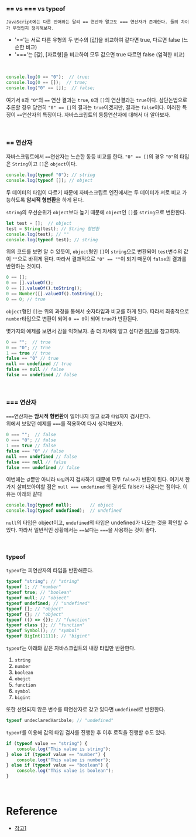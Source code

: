 ### == vs === vs typeof

```
JavaScript에는 다른 언어와는 달리 == 연산자 말고도 === 연산자가 존재한다. 둘의 차이가 무엇인지 정리해보자.
```

* '=='는 서로 다른 유형의 두 변수의 [값]을 비교하여 같다면 true, 다르면 false (느슨한 비교)
* '==='는 [값], [자료형]을 비교하여 모두 값으면 true 다르면 false (엄격한 비교) 

<br>

```javascript
console.log(0 == "0");  // true;
console.log(0 == []);  // true;
console.log("0" == []);  // false;
```

여기서 `0`과 `"0"`의 `==` 연산 결과는 `true`, `0`과 `[]`의 연산결과는 `true`이다. 삼단논법으로 추론할 경우 당연히 `"0" == []`의 결과는 `true`이겠지만, 결과는 `false`이다. 이러한 특징이 `==`연산자의 특징이다. 자바스크립트의 동등연산자에 대해서 더 알아보자.

<br>

### == 연산자

자바스크립트에서 `==`연산자는 느슨한 동등 비교를 한다.
`"0" == []`의 경우 `"0"`의 타입은 `String`이고 `[]`은 `object`이다. 

```javascript
console.log(typeof "0"); // string
console.log(typeof []); // object
```

두 데이터의 타입이 다르기 때문에 자바스크립트 엔진에서는 두 데이터가 서로 비교 가능하도록 <b>암시적 형변환</b>을 하게 된다.<br>

`string`의 우선순위가 `object`보다 높기 때문에 `object`인 `[]`를 `string`으로 변환한다. 

```javascript
let test = [];  // object
test = String(test); // String 형변환 
console.log(test); // ""
console.log(typeof test); // string
```

위의 코드를 보면 알 수 있듯이, `object`형인 `[]`이 `string`으로 변환되어 `test`변수의 값이 `""`으로 바뀌게 된다. 따라서 결과적으로 `"0" == ""`이 되기 때문이 `false`의 결과를 반환하는 것이다. 

```javascript
0 == [];
0 == [].valueOf();
0 == [].valueOf().toString();
0 == Number([].valueOf().toString());
0 == 0; // true
```

`object`형인 `[]`는 위의 과정을 통해서 숫자타입과 비교를 하게 된다. 따라서 최종적으로 `number`타입으로 변환이 되어 `0 == 0`이 되어 `true`가 반환된다. <br>

몇가지의 예제를 보면서 감을 익혀보자. 좀 더 자세히 알고 싶다면 [여기](https://corock.tistory.com/460?category=727443)를 참고하자.

```javascript
0 == "";  // true
0 == "0"; // true
1 == true // true
false == "0" // true
null == undefined // true
false == null // false
false == undefined // false
```

<br>

### === 연산자

`===`연산자는 <b>암시적 형변환</b>이 일어나지 않고 `값`과 `타입`까지 검사한다.<br>
위에서 보았던 예제를 `===`를 적용하여 다시 생각해보자.

```javascript
0 === "";  // false
0 === "0"; // false
1 === true // false
false === "0" // false
null === undefined // false
false === null // false
false === undefined // false
```

이번에는 `값`뿐만 아니라 `타입`까지 검사하기 때문에 모두 `false`가 반환이 된다.
여기서 한가지 살펴보아야할 점은 `null === undefined` 의 결과도 false가 나온다는 점이다.
이유는 아래와 같다 

```javascript
console.log(typeof null);       // object
console.log(typeof undefined);  // undefined
```
`null`의 타입은 object이고, `undefined`의 타입은 undefined가 나오는 것을 확인할 수 있다. 
따라서 일반적인 상황에서는 `==`보다는 `===`을 사용하는 것이 좋다.

<br>

### typeof

`typeof`는 피연산자의 타입을 반환해준다.

```javascript
typeof "string"; // "string"
typeof 1; // "number"
typeof true; // "boolean"
typeof null; // "object"
typeof undefined; // "undefined"
typeof []; // "object"
typeof {}; // "object"
typeof (() => {}); // "function"
typeof class {}; // "function"
typeof Symbol(); // "symbol"
typeof BigInt(1111); // "bigint"
```

`typeof`는 아래와 같은 자바스크립트의 내장 타입만 반환한다.

1. `string`
2. `number`
3. `boolean`
4. `obejct`
5. `function`
6. `symbol`
7. `bigint`

또한 선언되지 않은 변수를 피연산자로 갖고 있다면 `undefined`로 반환한다.

```javascript
typeof undeclaredVaribale; // "undefined"
```

`typeof`를 이용해 값의 타입 검사를 진행한 후 이후 로직을 진행할 수도 있다.

```javascript
if (typeof value == "string") {
    console.log("This value is string");
} else if (typeof value == "number") {
    console.log("This value is number");
} else if (typeof value == "boolean") {
    console.log("This value is boolean");
} 
```


<br>

# Reference

* [참고1](https://github.com/alstn2468/33concepts-of-javascript/blob/master/5_==_vs_===_vs_typeof/README.md)
